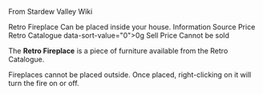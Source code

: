 From Stardew Valley Wiki

Retro Fireplace Can be placed inside your house. Information Source Price Retro Catalogue data-sort-value="0"&gt;0g Sell Price Cannot be sold

The **Retro Fireplace** is a piece of furniture available from the Retro Catalogue.

Fireplaces cannot be placed outside. Once placed, right-clicking on it will turn the fire on or off.